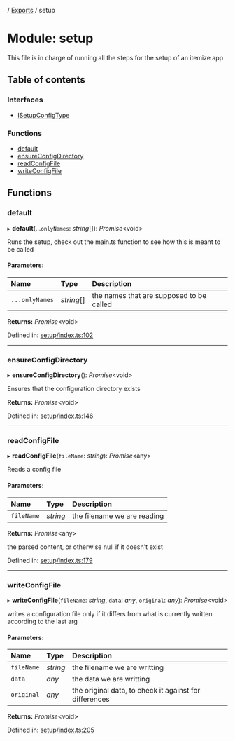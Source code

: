 [](../README.md) / [Exports](../modules.md) / setup

# Module: setup

This file is in charge of running all the steps for the setup of an itemize app

## Table of contents

### Interfaces

- [ISetupConfigType](../interfaces/setup.isetupconfigtype.md)

### Functions

- [default](setup.md#default)
- [ensureConfigDirectory](setup.md#ensureconfigdirectory)
- [readConfigFile](setup.md#readconfigfile)
- [writeConfigFile](setup.md#writeconfigfile)

## Functions

### default

▸ **default**(...`onlyNames`: *string*[]): *Promise*<void\>

Runs the setup, check out the main.ts function to see
how this is meant to be called

#### Parameters:

Name | Type | Description |
:------ | :------ | :------ |
`...onlyNames` | *string*[] | the names that are supposed to be called    |

**Returns:** *Promise*<void\>

Defined in: [setup/index.ts:102](https://github.com/onzag/itemize/blob/3efa2a4a/setup/index.ts#L102)

___

### ensureConfigDirectory

▸ **ensureConfigDirectory**(): *Promise*<void\>

Ensures that the configuration directory exists

**Returns:** *Promise*<void\>

Defined in: [setup/index.ts:146](https://github.com/onzag/itemize/blob/3efa2a4a/setup/index.ts#L146)

___

### readConfigFile

▸ **readConfigFile**(`fileName`: *string*): *Promise*<any\>

Reads a config file

#### Parameters:

Name | Type | Description |
:------ | :------ | :------ |
`fileName` | *string* | the filename we are reading   |

**Returns:** *Promise*<any\>

the parsed content, or otherwise null if it doesn't exist

Defined in: [setup/index.ts:179](https://github.com/onzag/itemize/blob/3efa2a4a/setup/index.ts#L179)

___

### writeConfigFile

▸ **writeConfigFile**(`fileName`: *string*, `data`: *any*, `original`: *any*): *Promise*<void\>

writes a configuration file only if it differs from what is currently written
according to the last arg

#### Parameters:

Name | Type | Description |
:------ | :------ | :------ |
`fileName` | *string* | the filename we are writting   |
`data` | *any* | the data we are writting   |
`original` | *any* | the original data, to check it against for differences    |

**Returns:** *Promise*<void\>

Defined in: [setup/index.ts:205](https://github.com/onzag/itemize/blob/3efa2a4a/setup/index.ts#L205)
